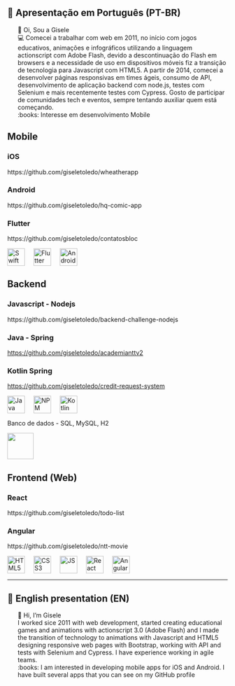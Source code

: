 ## :memo: Apresentação em Português (PT-BR)
<ul style="list-style-type:none">
  <li>👋 Oi, Sou a Gisele</li>
  <li> 💻 Comecei a trabalhar com web em 2011, no início com jogos educativos, animações e infográficos utilizando a linguagem actionscript com Adobe Flash, devido a descontinuação do Flash em browsers e a necessidade de uso em dispositivos móveis fiz a transição de tecnologia para Javascript com HTML5. 
    A partir de 2014, comecei a desenvolver páginas responsivas em times ágeis, consumo de API, desenvolvimento de aplicação backend com node.js, testes com Selenium e mais recentemente testes com Cypress.
    Gosto de participar de comunidades tech e eventos, sempre tentando auxiliar quem está começando.
  </li>
  <li>:books: Interesse em desenvolvimento Mobile</li>
</ul>

## Mobile
### iOS
<p>https://github.com/giseletoledo/wheatherapp</p>  

### Android
<p>https://github.com/giseletoledo/hq-comic-app</p>

### Flutter
<p>https://github.com/giseletoledo/contatosbloc</p>

<div style="display: flex; gap: 20px;">
  <img src="https://cdn.jsdelivr.net/gh/devicons/devicon@latest/icons/swift/swift-original.svg" width="40" alt="Swift" height="40" />
  <img src="https://cdn.jsdelivr.net/gh/devicons/devicon@latest/icons/flutter/flutter-original.svg" width="40" alt="Flutter" height="40"/>
  <img src="https://cdn.jsdelivr.net/gh/devicons/devicon@latest/icons/android/android-original.svg" width="40" alt="Android" height="40"/>  
</div> 

## Backend

### Javascript - Nodejs
<p>https://github.com/giseletoledo/backend-challenge-nodejs</p>

### Java - Spring 
https://github.com/giseletoledo/academianttv2

### Kotlin Spring
https://github.com/giseletoledo/credit-request-system

<div style="display: flex; gap: 20px;">
  <img loading="lazy" src="https://cdn.jsdelivr.net/gh/devicons/devicon@latest/icons/java/java-original-wordmark.svg" width="40" alt="Java" height="40" />
  <img loading="lazy" src="https://cdn.jsdelivr.net/gh/devicons/devicon@latest/icons/npm/npm-original-wordmark.svg" width="40" alt="NPM" height="40" />
  <img src="https://cdn.jsdelivr.net/gh/devicons/devicon@latest/icons/kotlin/kotlin-original.svg" width="40" alt="Kotlin" height="40" />       
</div>  

Banco de dados -  SQL, MySQL, H2
<div style="display: flex; gap: 20px;">
<img src="https://cdn.jsdelivr.net/gh/devicons/devicon@latest/icons/mysql/mysql-original-wordmark.svg" width="60" height="60" />
</div>

## Frontend (Web)

### React

<p>https://github.com/giseletoledo/todo-list</p>

### Angular 

<p>https://github.com/giseletoledo/ntt-movie</p>

<div style="display: flex; gap: 20px;">
  <img loading="lazy" src="https://cdn.jsdelivr.net/gh/devicons/devicon@latest/icons/html5/html5-original.svg" width="40" alt="HTML5" height="40" />
  <img loading="lazy" src="https://cdn.jsdelivr.net/gh/devicons/devicon@latest/icons/css3/css3-original.svg" width="40" alt="CSS3" height="40" />
  <img loading="lazy" src="https://cdn.jsdelivr.net/gh/devicons/devicon@latest/icons/javascript/javascript-original.svg" alt="JS" width="40" height="40"/>
  <img loading="lazy" src="https://cdn.jsdelivr.net/gh/devicons/devicon@latest/icons/react/react-original.svg" width="40" alt="React" height="40" />
  <img loading="lazy" src="https://cdn.jsdelivr.net/gh/devicons/devicon@latest/icons/angular/angular-original.svg" width="40" alt="Angular" height="40" />
</div>

-----------------------------------------------------------------------
## :memo: English presentation (EN)
<ul style="list-style-type:none">
  <li>👋 Hi, I’m Gisele</li>
  <li> I worked sice 2011 with web development, started creating educational games and animations with actionscript 3.0 (Adobe Flash) and I made the transition of technology to animations with Javascript and HTML5 designing responsive web pages with Bootstrap, working with API and tests with Selenium and Cypress. I have experience working in agile teams.
  <li>:books: I am interested in developing mobile apps for iOS and Android. I have built several apps that you can see on my GitHub profile</li>
</ul>

<!---
giseletoledo/giseletoledo is a ✨ special ✨ repository because its `README.md` (this file) appears on your GitHub profile.
You can click the Preview link to take a look at your changes.
--->
